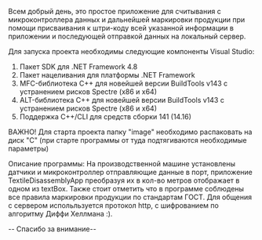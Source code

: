 Всем добрый день, это простое приложение для считывания с микроконтроллера данных и дальнейшей маркировки продукции при помощи присваивания к штри-коду всей указанной информации в приложении и последующей отправкой данных на локальный сервер.

Для запуска проекта необходимы следующие компоненты Visual Studio:
1) Пакет SDK для .NET Framework 4.8
2) Пакет нацеливания для платформы .NET Framework
3) MFC-библиотека С++ для новейшей версии BuildTools v143 с устранением рисков Spectre (x86 и x64)
4) ALT-библиотека С++ для новейшей версии BuildTools v143 с устранением рисков Spectre (x86 и x64)
5) Поддержка С++/CLI для средств сборки 141 (14.16)

ВАЖНО! Для старта проекта папку "image" необходимо распаковать на диск "С" (при старте программы от туда подтягиваются необходимые параметры)


Описание программы:
На производственной машине установлены датчики и микроконтроллер отправляющие данные в порт, приложение TextileDisassemblyApp преобразуя их в кол-во метров отображает в одном из textBox.
Также стоит отметить что в программе соблюдены все правила маркировки продукции по стандартам ГОСТ. Для общения с сервером испольльзуется протокол http, с шифрованием по алгоритму Диффи Хеллмана :).

-- Спасибо за внимание--
